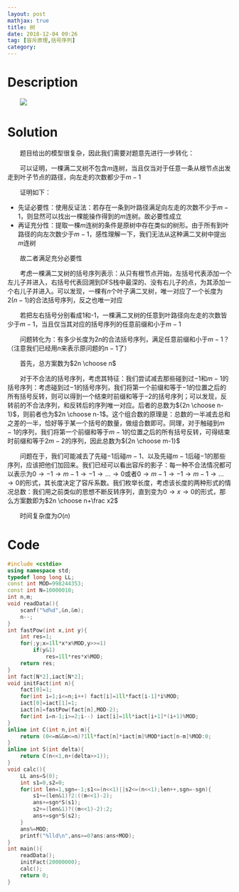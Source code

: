 ```yaml
---
layout: post
mathjax: true
title: 树
date: 2018-12-04 09:26
tag: [容斥原理,括号序列]
category: 
---
```

# Description

　　![](http://xsy.gdgzez.com.cn/JudgeOnline/upload/attachment/image/20180612/20180612083209_99239.png)


<!-- more -->
# Solution

　　题目给出的模型很复杂，因此我们需要对题意先进行一步转化：

　　可以证明，一棵满二叉树不包含$m​$连树，当且仅当对于任意一条从根节点出发走到叶子节点的路径，向左走的次数都少于$m-1​$

　　证明如下：

* 先证必要性：使用反证法：若存在一条到叶路径满足向左走的次数不少于$m-1$，则显然可以找出一棵能操作得到的$m$连树。故必要性成立
* 再证充分性：提取一棵$m$连树的条件是原树中存在类似的树形。由于所有到叶路径的向左次数少于$m-1$，感性理解一下，我们无法从这种满二叉树中提出$m$连树

　　故二者满足充分必要性

　　考虑一棵满二叉树的括号序列表示：从只有根节点开始，左括号代表添加一个左儿子并进入，右括号代表回溯到DFS栈中最深的、没有右儿子的点，为其添加一个右儿子并进入。可以发现，一棵有$n$个叶子满二叉树，唯一对应了一个长度为$2(n-1)$的合法括号序列，反之也唯一对应

　　若把左右括号分别看成1和-1，一棵满二叉树的任意到叶路径向左走的次数皆少于$m-1$，当且仅当其对应的括号序列的任意前缀和小于$m-1$

　　问题转化为：有多少长度为$2n$的合法括号序列，满足任意前缀和小于$m-1$？（注意我们已经用$n$来表示原问题的$n-1$了）

　　首先，总方案数为$2n \choose n$

　　对于不合法的括号序列，考虑其特征：我们尝试减去那些碰到过$-1$和$m-1$的括号序列：考虑碰到过$-1$的括号序列，我们将第一个前缀和等于$-1$的位置之后的所有括号反转，则可以得到一个结束时前缀和等于$-2$的括号序列；可以发现，反转前的不合法序列，和反转后的序列唯一对应。后者的总数为${2n \choose n-1}$，则前者也为$2n \choose n-1$。这个组合数的原理是：总数的一半减去总和之差的一半，恰好等于某一个括号的数量，做组合数即可。同理，对于触碰到$m-1$的序列，我们将第一个前缀和等于$m-1$的位置之后的所有括号反转，可得结束时前缀和等于$2m-2$的序列，因此总数为${2n \choose m-1}$

　　问题在于，我们可能减去了先碰$-1$后碰$m-1$、以及先碰$m-1$后碰$-1$的那些序列，应该把他们加回来。我们已经可以看出容斥的影子：每一种不合法情况都可以表示为$0\rightarrow-1\rightarrow m-1\rightarrow -1 \rightarrow\dots \rightarrow 0$或者$0 \rightarrow m-1 \rightarrow -1 \rightarrow m-1 \rightarrow \dots\rightarrow 0$的形式，其长度决定了容斥系数。我们枚举长度，考虑该长度的两种形式的情况总数：我们用之前类似的思想不断反转序列，直到变为$0 \rightarrow x \rightarrow 0$的形式，那么方案数即为$2n \choose n+\frac x2$

　　时间复杂度为$O(n)$



# Code

```c++
#include <cstdio>
using namespace std;
typedef long long LL;
const int MOD=998244353;
const int N=10000010;
int n,m;
void readData(){
    scanf("%d%d",&n,&m);
    n--;
}
int fastPow(int x,int y){
    int res=1;
    for(;y;x=1ll*x*x%MOD,y>>=1)
        if(y&1)
            res=1ll*res*x%MOD;
    return res;
}
int fact[N*2],iact[N*2];
void initFact(int n){
    fact[0]=1;
    for(int i=1;i<=n;i++) fact[i]=1ll*fact[i-1]*i%MOD;
    iact[0]=iact[1]=1;
    iact[n]=fastPow(fact[n],MOD-2);
    for(int i=n-1;i>=2;i--) iact[i]=1ll*iact[i+1]*(i+1)%MOD;
}
inline int C(int n,int m){
    return (0<=m&&m<=n)?1ll*fact[n]*iact[m]%MOD*iact[n-m]%MOD:0;
}
inline int S(int delta){
    return C(n<<1,n+(delta>>1));
}
void calc(){
    LL ans=S(0);
    int s1=0,s2=0;
    for(int len=1,sgn=-1;s1<=(n<<1)||s2<=(n<<1);len++,sgn=-sgn){
        s1+=(len&1)?2:((m<<1)-2);
        ans+=sgn*S(s1);
        s2+=(len&1)?((m<<1)-2):2;
        ans+=sgn*S(s2);
    }
    ans%=MOD;
    printf("%lld\n",ans>=0?ans:ans+MOD);
}
int main(){
    readData();
    initFact(20000000);
    calc();
    return 0;
}
```

